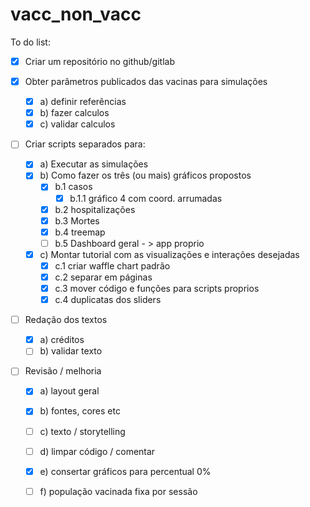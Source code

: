 # vacc_non_vacc

To do list:

- [X] Criar um repositório no github/gitlab

- [X] Obter parâmetros publicados das vacinas para simulações 
  - [X] a) definir referências 
  - [X] b) fazer calculos 
  - [X] c) validar calculos

- [ ] Criar scripts separados para:
  - [X] a) Executar as simulações
  - [X] b) Como fazer os três (ou mais) gráficos propostos
    - [X] b.1 casos
      - [X] b.1.1 gráfico 4 com coord. arrumadas
    - [X] b.2 hospitalizações
    - [X] b.3 Mortes
    - [X] b.4 treemap
    - [ ] b.5 Dashboard geral - > app proprio

  - [X] c) Montar tutorial com as visualizações e interações desejadas
    - [X] c.1 criar waffle chart padrão
    - [X] c.2 separar em páginas
    - [X] c.3 mover código e funções para scripts proprios
    - [X] c.4 duplicatas dos sliders

- [ ] Redação dos textos
  - [X] a) créditos
  - [ ] b) validar texto
  
- [ ] Revisão / melhoria
  - [X] a) layout geral
  - [X] b) fontes, cores etc
  - [ ] c) texto / storytelling
  - [ ] d) limpar código / comentar
  - [X] e) consertar gráficos para percentual 0%
  - [ ] f) população vacinada fixa por sessão
   



